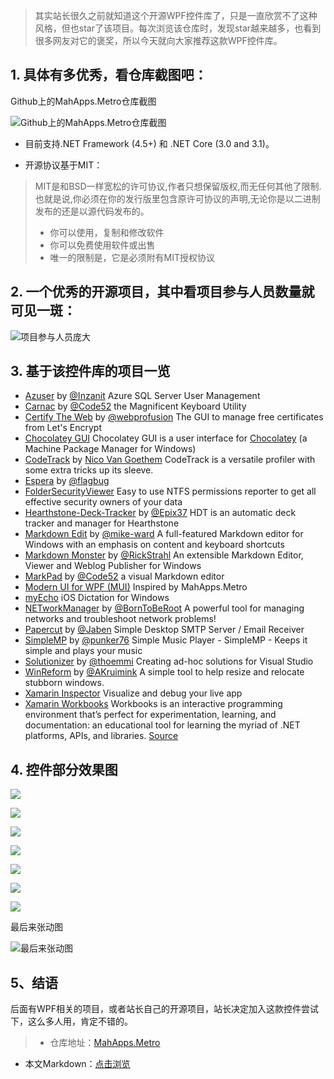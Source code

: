 >其实站长很久之前就知道这个开源WPF控件库了，只是一直欣赏不了这种风格，但也star了该项目。每次浏览该仓库时，发现star越来越多，也看到很多网友对它的褒奖，所以今天就向大家推荐这款WPF控件库。

## 1. 具体有多优秀，看仓库截图吧：

Github上的MahApps.Metro仓库截图

![Github上的MahApps.Metro仓库截图](https://img1.dotnet9.com/2020/12/0101.png)

- 目前支持.NET Framework (4.5+) 和 .NET Core (3.0 and 3.1)。

- 开源协议基于MIT：

>MIT是和BSD一样宽松的许可协议,作者只想保留版权,而无任何其他了限制.也就是说,你必须在你的发行版里包含原许可协议的声明,无论你是以二进制发布的还是以源代码发布的。
>* 你可以使用，复制和修改软件
>* 你可以免费使用软件或出售
>* 唯一的限制是，它是必须附有MIT授权协议

## 2. 一个优秀的开源项目，其中看项目参与人员数量就可见一斑：

![项目参与人员庞大](https://img1.dotnet9.com/2020/12/0102.png)

## 3. 基于该控件库的项目一览

* [Azuser](https://github.com/Inzanit/azuser) by [@Inzanit](https://github.com/Inzanit) Azure SQL Server User Management
* [Carnac](https://github.com/Code52/carnac) by [@Code52](https://github.com/Code52) the Magnificent Keyboard Utility
* [Certify The Web](https://github.com/webprofusion/certify) by [@webprofusion](https://github.com/webprofusion) The GUI to manage free certificates from Let's Encrypt
* [Chocolatey GUI](https://github.com/chocolatey/ChocolateyGUI) Chocolatey GUI is a user interface for [Chocolatey](https://chocolatey.org/) (a Machine Package Manager for Windows)
* [CodeTrack](http://www.getcodetrack.com) by [Nico Van Goethem](https://twitter.com/GoethemNico) CodeTrack is a versatile profiler with some extra tricks up its sleeve.
* [Espera](https://github.com/flagbug/Espera) by [@flagbug](https://github.com/flagbug)
* [FolderSecurityViewer](https://www.foldersecurityviewer.com) Easy to use NTFS permissions reporter to get all effective security owners of your data
* [Hearthstone-Deck-Tracker](https://github.com/Epix37/Hearthstone-Deck-Tracker) by [@Epix37](https://github.com/Epix37) HDT is an automatic deck tracker and manager for Hearthstone
* [Markdown Edit](https://markdownedit.com) by [@mike-ward](https://github.com/mike-ward) A full-featured Markdown editor for Windows with an emphasis on content and keyboard shortcuts
* [Markdown Monster](https://markdownmonster.west-wind.com) by [@RickStrahl](https://github.com/RickStrahl) An extensible Markdown Editor, Viewer and Weblog Publisher for Windows
* [MarkPad](https://github.com/Code52/DownmarkerWPF) by [@Code52](https://github.com/Code52) a visual Markdown editor
* [Modern UI for WPF (MUI)](https://github.com/firstfloorsoftware/mui) Inspired by MahApps.Metro
* [myEcho](http://myechoapp.com/) iOS Dictation for Windows
* [NETworkManager](https://github.com/BornToBeRoot/NETworkManager) by [@BornToBeRoot](https://github.com/BornToBeRoot) A powerful tool for managing networks and troubleshoot network problems!
* [Papercut](https://github.com/jaben/papercut) by [@Jaben](https://github.com/Jaben) Simple Desktop SMTP Server / Email Receiver
* [SimpleMP](https://github.com/punker76/simple-music-player) by [@punker76](https://github.com/punker76) Simple Music Player - SimpleMP - Keeps it simple and plays your music
* [Solutionizer](https://github.com/thoemmi/Solutionizer) by [@thoemmi](https://github.com/thoemmi) Creating ad-hoc solutions for Visual Studio
* [WinReform](https://github.com/AKruimink/WinReform) by [@AKruimink](https://github.com/AKruimink) A simple tool to help resize and relocate stubborn windows.
* [Xamarin Inspector](https://docs.microsoft.com/en-us/xamarin/tools/inspector/) Visualize and debug your live app
* [Xamarin Workbooks](https://docs.microsoft.com/en-us/xamarin/tools/workbooks/) Workbooks is an interactive programming environment that’s perfect for experimentation, learning, and documentation: an educational tool for learning the myriad of .NET platforms, APIs, and libraries. [Source](https://github.com/Microsoft/workbooks)

## 4. 控件部分效果图

![](https://img1.dotnet9.com/2020/12/0103.png)

![](https://img1.dotnet9.com/2020/12/0104.png)

![](https://img1.dotnet9.com/2020/12/0105.png)

![](https://img1.dotnet9.com/2020/12/0106.png)

![](https://img1.dotnet9.com/2020/12/0107.png)

![](https://img1.dotnet9.com/2020/12/0108.png)

![](https://img1.dotnet9.com/2020/12/0109.png)

最后来张动图

![最后来张动图](https://img1.dotnet9.com/2020/12/0110.gif)

## 5、结语

后面有WPF相关的项目，或者站长自己的开源项目，站长决定加入这款控件尝试下，这么多人用，肯定不错的。

>- 仓库地址：[MahApps.Metro](https://github.com/MahApps/MahApps.Metro)

- 本文Markdown：[点击浏览](https://github.com/dotnet9/Assets.Dotnet9/blob/main/2020/11/2020-12-12_01.md)